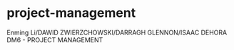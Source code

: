 # project-management
Enming Li/DAWID ZWIERZCHOWSKI/DARRAGH GLENNON/ISAAC DEHORA
DM6 - PROJECT MANAGEMENT 
